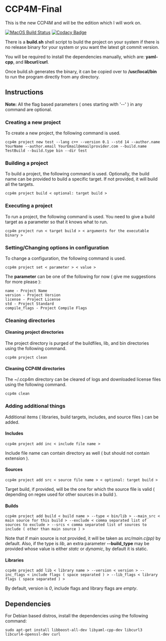 # CCP4M-Final
This is the new CCP4M and will be the edition which I will work on.

[![MacOS Build Status](https://travis-ci.org/Electrux/CCP4M-Final.svg?branch=master)](https://travis-ci.org/Electrux/CCP4M-Final) [![Codacy Badge](https://api.codacy.com/project/badge/Grade/d646fd7232004db58611b4eacfd5f691)](https://www.codacy.com/app/Electrux/CCP4M-Final?utm_source=github.com&amp;utm_medium=referral&amp;utm_content=Electrux/CCP4M-Final&amp;utm_campaign=Badge_Grade)

There is a **build.sh** shell script to build the project on your system if there is no release binary for your system or you want the latest git commit version.

You will be required to install the dependencies manually, which are: **yaml-cpp**, and **libcurl**/**curl**.

Once build.sh generates the binary, it can be copied over to **/usr/local/bin** to run the program directly from any directory.

## Instructions

 **Note:** All the flag based parameters ( ones starting with '--' ) in any command are optional.

### Creating a new project
To create a new project, the following command is used.
```
ccp4m project new test --lang c++ --version 0.1 --std 14 --author.name YourName --author.email YourEmail@emailprovider.com --build.name TestBuild --build.type bin --dir test
```

### Building a project
To build a project, the following command is used. Optionally, the build name can be provided to build a specific target. If not provided, it will build all the targets.
```
ccp4m project build < optional: target build >
```

### Executing a project
To run a project, the following command is used. You need to give a build target as a parameter so that it knows what to run.
```
ccp4m project run < target build > < arguments for the executable binary >
```

### Setting/Changing options in configuration
To change a configuration, the following command is used.
```
ccp4m project set < parameter > < value >
```
The **parameter** can be one of the following for now ( give me suggestions for more please ):

	name - Project Name
	version - Project Version
	license - Project License
	std - Project Standard
	compile_flags - Project Compile Flags

### Cleaning directories

#### Cleaning project directories
The project directory is purged of the buildfiles, lib, and bin directories using the following command.
```
ccp4m project clean
```

#### Cleaning CCP4M directories
The ~/.ccp4m directory can be cleared of logs and downloaded license files using the following command.
```
ccp4m clean
```

### Adding additional things
Additional items ( libraries, build targets, includes, and source files ) can be added.

#### Includes
```
ccp4m project add inc < include file name >
```
Include file name can contain directory as well ( but should not contain extension ).

#### Sources
```
ccp4m project add src < source file name > < optional: target build >
```
Target build, if provided, will be the one for which the source file is valid ( depending on regex used for other sources in a build ).

#### Builds
```
ccp4m project add build < build name > --type < bin/lib > --main_src < main source for this build > --exclude < comma separated list of sources to exclude > --srcs < comma separated list of sources to include ( other than main source ) >
```
Note that if main source is not provided, it will be taken as *src/main.c(pp)* by default.
Also, if the type is *lib*, an extra parameter **--build_type** may be provided whose value is either *statc* or *dynamic*, by default it is static.

#### Libraries
```
ccp4m project add lib < library name > --version < version > --inc_flags < include flags ( space separated ) > --lib_flags < library flags ( space separated ) >
```
By default, version is *0*, include flags and library flags are *empty*.

## Dependencies

For Debian based distros, install the dependencies using the following command:
```
sudo apt-get install libboost-all-dev libyaml-cpp-dev libcurl3 libcurl4-openssl-dev curl
```